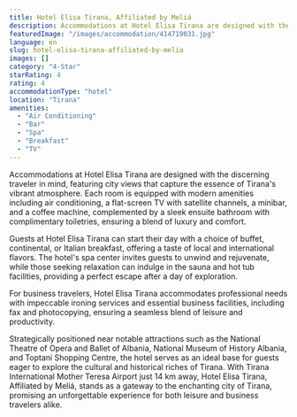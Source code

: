 ```yaml
---
title: Hotel Elisa Tirana, Affiliated by Meliá
description: Accommodations at Hotel Elisa Tirana are designed with the discerning traveler in mind, featuring city views that capture the essence of Tirana's vibrant atmosp
featuredImage: "/images/accommodation/414719031.jpg"
language: en
slug: hotel-elisa-tirana-affiliated-by-melia
images: []
category: "4-Star"
starRating: 4
rating: 4
accommodationType: "hotel"
location: "Tirana"
amenities:
  - "Air Conditioning"
  - "Bar"
  - "Spa"
  - "Breakfast"
  - "TV"
---
```


Accommodations at Hotel Elisa Tirana are designed with the discerning traveler in mind, featuring city views that capture the essence of Tirana's vibrant atmosphere. Each room is equipped with modern amenities including air conditioning, a flat-screen TV with satellite channels, a minibar, and a coffee machine, complemented by a sleek ensuite bathroom with complimentary toiletries, ensuring a blend of luxury and comfort.

Guests at Hotel Elisa Tirana can start their day with a choice of buffet, continental, or Italian breakfast, offering a taste of local and international flavors. The hotel's spa center invites guests to unwind and rejuvenate, while those seeking relaxation can indulge in the sauna and hot tub facilities, providing a perfect escape after a day of exploration.

For business travelers, Hotel Elisa Tirana accommodates professional needs with impeccable ironing services and essential business facilities, including fax and photocopying, ensuring a seamless blend of leisure and productivity.

Strategically positioned near notable attractions such as the National Theatre of Opera and Ballet of Albania, National Museum of History Albania, and Toptani Shopping Centre, the hotel serves as an ideal base for guests eager to explore the cultural and historical riches of Tirana. With Tirana International Mother Teresa Airport just 14 km away, Hotel Elisa Tirana, Affiliated by Meliá, stands as a gateway to the enchanting city of Tirana, promising an unforgettable experience for both leisure and business travelers alike.

